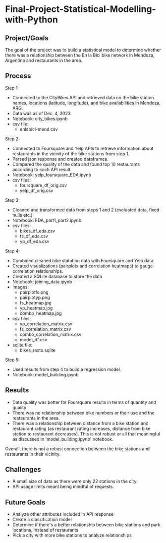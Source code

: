 # Final-Project-Statistical-Modelling-with-Python

## Project/Goals
The goal of the project was to build a statistical model to determine whether there was a relationship between the En la Bici bike network in Mendoza, Argentina and restaurants in the area.

## Process
Step 1: 
* Connected to the CityBikes API and retrieved data on the bike station names, locations (latitude, longitude), and bike availabilities in Mendoza, ARG. 
* Data was as of Dec. 4, 2023.
* Notebook: city_bikes.ipynb
* csv file: 
    * enlabici-mend.csv 

Step 2: 
* Connected to Foursquare and Yelp APIs to retrieve information about restaurants in the vicinity of the bike stations from step 1.
* Parsed json response and created dataframes. 
* Compared the quality of the data and found top 10 restaurants according to each API result.
* Notebook: yelp_foursquare_EDA.ipynb
* csv files:
    * foursquare_df_orig.csv
    * yelp_df_orig.csv

Step 3: 
* Cleaned and transformed data from steps 1 and 2 (evaluated data, fixed nulls etc.)
* Notebook: EDA_part1_part2.ipynb
* csv files:
    * bikes_df_eda.csv
    * fs_df_eda.csv
    * yp_df_eda.csv

Step 4: 
* Combined cleaned bike statation data with Foursquare and Yelp data. 
* Created visualizations (pairplots and correlation heatmaps) to gauge correlation relationships.
* Created a SQLite database to store the data
* Notebook: joining_data.ipynb
* Images:
    * pairplotfs.png
    * pairplotyp.png
    * fs_heatmap.jpg
    * yp_heatmap.jpg
    * combo_heatmap.jpg
* csv files:
    * yp_correlation_matrix.csv
    * fs_correlation_matrix.csv
    * combo_correlation_matrix.csv
    * model_df.csv
* sqlite file:
    * bikes_resto.sqlite

Step 5:
* Used results from step 4 to build a regression model.
* Notebook: model_building.ipynb

## Results
* Data quality was better for Foursquare results in terms of quantity and quality
* There was no relationship between bike numbers or their use and the restaurants in the area.
* There was a relationship between distance from a bike station and restaurant rating (as restaurant rating increases, distance from bike station to restaurant decreases). This is not robust or all that meaningful as discussed in 'model_building.ipynb' notebook.

Overall, there is not a robust connection between the bike stations and restaurants in their vicinity.

## Challenges 
* A small size of data as there were only 22 stations in the city.
* API usage limits meant being mindful of requests.

## Future Goals
* Analyze other attributes included in API response
* Create a classification model
* Determine if there's a better relationship between bike stations and park locations, instead of restaurants
* Pick a city with more bike stations to analyze relationships
